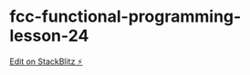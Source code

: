 # fcc-functional-programming-lesson-24

[Edit on StackBlitz ⚡️](https://stackblitz.com/edit/js-7z8pmk)